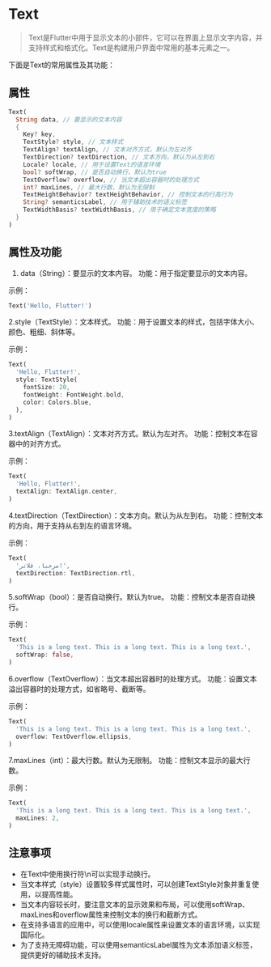 # Text

> Text是Flutter中用于显示文本的小部件，它可以在界面上显示文字内容，并支持样式和格式化。Text是构建用户界面中常用的基本元素之一。

下面是Text的常用属性及其功能：

## 属性

```dart
Text(
  String data, // 要显示的文本内容
  {
    Key? key,
    TextStyle? style, // 文本样式
    TextAlign? textAlign, // 文本对齐方式，默认为左对齐
    TextDirection? textDirection, // 文本方向，默认为从左到右
    Locale? locale, // 用于设置Text的语言环境
    bool? softWrap, // 是否自动换行，默认为true
    TextOverflow? overflow, // 当文本超出容器时的处理方式
    int? maxLines, // 最大行数，默认为无限制
    TextHeightBehavior? textHeightBehavior, // 控制文本的行高行为
    String? semanticsLabel, // 用于辅助技术的语义标签
    TextWidthBasis? textWidthBasis, // 用于确定文本宽度的策略
  }
)
```

## 属性及功能

1. data（String）：要显示的文本内容。
   功能：用于指定要显示的文本内容。

示例：

```dart
Text('Hello, Flutter!')
```

2.style（TextStyle）：文本样式。
功能：用于设置文本的样式，包括字体大小、颜色、粗细、斜体等。

示例：

```dart
Text(
  'Hello, Flutter!',
  style: TextStyle(
    fontSize: 20,
    fontWeight: FontWeight.bold,
    color: Colors.blue,
  ),
)
```

3.textAlign（TextAlign）：文本对齐方式。默认为左对齐。
功能：控制文本在容器中的对齐方式。

示例：

```dart
Text(
  'Hello, Flutter!',
  textAlign: TextAlign.center,
)
```

4.textDirection（TextDirection）：文本方向。默认为从左到右。
功能：控制文本的方向，用于支持从右到左的语言环境。

示例：

```dart
Text(
  'مرحبا، فلاتر!',
  textDirection: TextDirection.rtl,
)
```

5.softWrap（bool）：是否自动换行。默认为true。
功能：控制文本是否自动换行。

示例：

```dart
Text(
  'This is a long text. This is a long text. This is a long text.',
  softWrap: false,
)
```

6.overflow（TextOverflow）：当文本超出容器时的处理方式。
功能：设置文本溢出容器时的处理方式，如省略号、截断等。

示例：

```dart
Text(
  'This is a long text. This is a long text. This is a long text.',
  overflow: TextOverflow.ellipsis,
)
```

7.maxLines（int）：最大行数。默认为无限制。
功能：控制文本显示的最大行数。

示例：

```dart
Text(
  'This is a long text. This is a long text. This is a long text.',
  maxLines: 2,
)
```

## 注意事项

- 在Text中使用换行符\n可以实现手动换行。
- 当文本样式（style）设置较多样式属性时，可以创建TextStyle对象并重复使用，以提高性能。
- 当文本内容较长时，要注意文本的显示效果和布局，可以使用softWrap、maxLines和overflow属性来控制文本的换行和截断方式。
- 在支持多语言的应用中，可以使用locale属性来设置文本的语言环境，以实现国际化。
- 为了支持无障碍功能，可以使用semanticsLabel属性为文本添加语义标签，提供更好的辅助技术支持。
